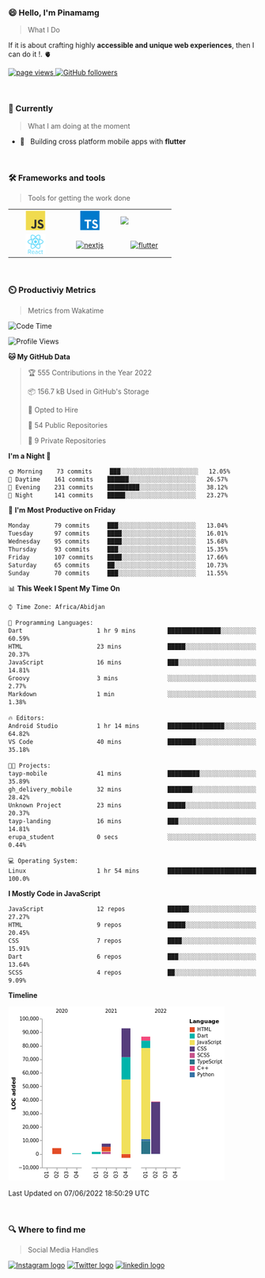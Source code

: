 ### 😄 Hello, I'm Pinamamg
> What I Do 

If it is about crafting highly **accessible and unique web experiences**, then I can do it !. 🫀
<br>

<p align="left">
  <a href="https://github.com/Gyekye/Gyekye">
    <img src="https://komarev.com/ghpvc/?username=Gyekye" alt="page views" />
  </a>
  <a href="https://github.com/Gyekye?tab=followers">
    <img alt="GitHub followers" src="https://img.shields.io/github/followers/Gyekye?color=green&logo=github">
  </a>
</p>

<br>

### 🤳 Currently
> What I am doing at the moment

- :seedling: &nbsp; Building cross platform mobile apps with **flutter**

<br>

### 🛠 Frameworks and tools
> Tools for getting the work done

<table>
  <tr>
    <td align="center" width="96">
      <a href="https://developer.mozilla.org/en-US/docs/Web/JavaScript" target="_blank" rel="noreferrer"> 
        <img src="https://raw.githubusercontent.com/devicons/devicon/master/icons/javascript/javascript-original.svg" alt="javascript" width="40"                      height="40"/> 
      </a>
    </td>
    <td align="center" width="96">
      <a href="https://www.typescriptlang.org/docs/handbook/typescript-in-5-minutes.html">
         <img src="https://raw.githubusercontent.com/devicons/devicon/master/icons/typescript/typescript-original.svg" alt="typescript" width="40"                      height="40"/> 
      </a>
    </td>
    <td>
        <img src="https://cdn.jsdelivr.net/gh/devicons/devicon/icons/dart/dart-original.svg" />
    </td>
  </tr>
  <tr>
    <td align="center" width="96">
       <a href="https://reactjs.org/" target="_blank" rel="noreferrer"> 
         <img src="https://raw.githubusercontent.com/devicons/devicon/master/icons/react/react-original-wordmark.svg" alt="react" width="40"                     height="40"/>      
      </a> 
    </td>
    <td align="center" width="96">
      <a href="https://nextjs.org/" target="_blank" rel="noreferrer">
        <img src="https://cdn.worldvectorlogo.com/logos/nextjs-2.svg" alt="nextjs" width="40" height="40"/>
      </a> 
    </td>
    <td align="center" width="96">
      <a href="https://flutter.dev" target="_blank" rel="noreferrer"> 
        <img src="https://www.vectorlogo.zone/logos/flutterio/flutterio-icon.svg" alt="flutter" width="40" height="40"/>
      </a> 
    </td>
  </tr>
</table>

<br>

### ⏲️ Productiviy Metrics
> Metrics from Wakatime

<!--START_SECTION:waka-->
![Code Time](http://img.shields.io/badge/Code%20Time-0%20secs-blue)

![Profile Views](http://img.shields.io/badge/Profile%20Views-0-blue)

**🐱 My GitHub Data** 

> 🏆 555 Contributions in the Year 2022
 > 
> 📦 156.7 kB Used in GitHub's Storage 
 > 
> 💼 Opted to Hire
 > 
> 📜 54 Public Repositories 
 > 
> 🔑 9 Private Repositories  
 > 
**I'm a Night 🦉** 

```text
🌞 Morning    73 commits     ███░░░░░░░░░░░░░░░░░░░░░░   12.05% 
🌆 Daytime    161 commits    ██████░░░░░░░░░░░░░░░░░░░   26.57% 
🌃 Evening    231 commits    █████████░░░░░░░░░░░░░░░░   38.12% 
🌙 Night      141 commits    █████░░░░░░░░░░░░░░░░░░░░   23.27%

```
📅 **I'm Most Productive on Friday** 

```text
Monday       79 commits     ███░░░░░░░░░░░░░░░░░░░░░░   13.04% 
Tuesday      97 commits     ████░░░░░░░░░░░░░░░░░░░░░   16.01% 
Wednesday    95 commits     ████░░░░░░░░░░░░░░░░░░░░░   15.68% 
Thursday     93 commits     ███░░░░░░░░░░░░░░░░░░░░░░   15.35% 
Friday       107 commits    ████░░░░░░░░░░░░░░░░░░░░░   17.66% 
Saturday     65 commits     ██░░░░░░░░░░░░░░░░░░░░░░░   10.73% 
Sunday       70 commits     ███░░░░░░░░░░░░░░░░░░░░░░   11.55%

```


📊 **This Week I Spent My Time On** 

```text
⌚︎ Time Zone: Africa/Abidjan

💬 Programming Languages: 
Dart                     1 hr 9 mins         ███████████████░░░░░░░░░░   60.59% 
HTML                     23 mins             █████░░░░░░░░░░░░░░░░░░░░   20.37% 
JavaScript               16 mins             ███░░░░░░░░░░░░░░░░░░░░░░   14.81% 
Groovy                   3 mins              ░░░░░░░░░░░░░░░░░░░░░░░░░   2.77% 
Markdown                 1 min               ░░░░░░░░░░░░░░░░░░░░░░░░░   1.38%

🔥 Editors: 
Android Studio           1 hr 14 mins        ████████████████░░░░░░░░░   64.82% 
VS Code                  40 mins             ████████░░░░░░░░░░░░░░░░░   35.18%

🐱‍💻 Projects: 
tayp-mobile              41 mins             █████████░░░░░░░░░░░░░░░░   35.89% 
gh_delivery_mobile       32 mins             ███████░░░░░░░░░░░░░░░░░░   28.42% 
Unknown Project          23 mins             █████░░░░░░░░░░░░░░░░░░░░   20.37% 
tayp-landing             16 mins             ███░░░░░░░░░░░░░░░░░░░░░░   14.81% 
erupa_student            0 secs              ░░░░░░░░░░░░░░░░░░░░░░░░░   0.44%

💻 Operating System: 
Linux                    1 hr 54 mins        █████████████████████████   100.0%

```

**I Mostly Code in JavaScript** 

```text
JavaScript               12 repos            ██████░░░░░░░░░░░░░░░░░░░   27.27% 
HTML                     9 repos             █████░░░░░░░░░░░░░░░░░░░░   20.45% 
CSS                      7 repos             ████░░░░░░░░░░░░░░░░░░░░░   15.91% 
Dart                     6 repos             ███░░░░░░░░░░░░░░░░░░░░░░   13.64% 
SCSS                     4 repos             ██░░░░░░░░░░░░░░░░░░░░░░░   9.09%

```


**Timeline**

![Chart not found](https://raw.githubusercontent.com/Gyekye/Gyekye/main/charts/bar_graph.png) 


 Last Updated on 07/06/2022 18:50:29 UTC
<!--END_SECTION:waka-->

<br>

### 🔍 Where to find me
> Social Media Handles

[<img src="https://img.shields.io/badge/Instagram-282C34?logo=instagram&logoColor=0077B5" alt="Instagram logo" title="Instagram" height="25" />](https://www.instagram.com/pina_men/)
[<img src="https://img.shields.io/badge/Twitter-282C34?logo=twitter&logoColor=0077B5" alt="Twitter logo" title="twitter" height="25" />](https://www.twitter.com/Gyepina/)
[<img src="https://img.shields.io/badge/LinkedIn-282C34?logo=linkedin&logoColor=0077B5" alt="linkedin logo" title="linkedin" height="25" />](https://www.linkedin.com/in/richmond-gyekye-714028203)
